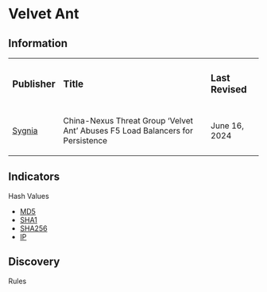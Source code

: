 # Velvet Ant

## Information
<table>
  <tr>
    <td>
      <h3>Publisher</h3>
    </td>
    <td>
      <h3>Title</h3>
    </td>
    <td>
      <h3>Last Revised</h3>
    </td>
  </tr>
  <tr>
    <td>
      <a href="https://www.sygnia.co/blog/china-nexus-threat-group-velvet-ant/#11">Sygnia</a>
    </td>
    <td>
      <p>China-Nexus Threat Group ‘Velvet Ant’ Abuses F5 Load Balancers for Persistence</p>
    </td>
    <td>
      <p>June 16, 2024</p>
    </td>
  </tr>
</table>

## Indicators
Hash Values
- <a href="">MD5</a>
- <a href="">SHA1</a>
- <a href="">SHA256</a>
- <a href="">IP</a>

## Discovery
Rules

